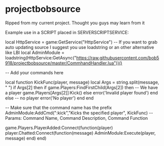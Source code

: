 # projectbobsource
Ripped from my current project. Thought you guys may learn from it



Example use in a SCRIPT placed in SERVERSCRIPTSERVICE:

local HttpService = game:GetService("HttpService")
-- If you want to grab auto updating source I suggest you use loadstring or an other alternative like LBI
local AdminModule = loadstring(HttpService:GetAsync("https://raw.githubusercontent.com/bob5918/projectbobsource/master/CommhandHandler.lua"))()


-- Add your commands here

local function KickFunc(player, message)
	local Args = string.split(message, " ")
	if Args[2] then
		if game.Players:FindFirstChild(Args[2]) then
			-- We have a player
			game.Players[Args[2]]:Kick()
		else
			error('Invalid player found')
		end
	else
		-- no player
		error('No player')
	end
end

-- Make sure that the command name has the prefix
AdminModule:AddCmd(":kick","Kicks the specified player", KickFunc) -- Params: Command Name, Command Description, Command Function

game.Players.PlayerAdded:Connect(function(player)
	player.Chatted:Connect(function(message)
		AdminModule:Execute(player, message)
	end)
end)
